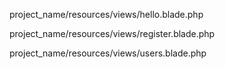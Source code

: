 
project_name/resources/views/hello.blade.php

project_name/resources/views/register.blade.php

project_name/resources/views/users.blade.php
